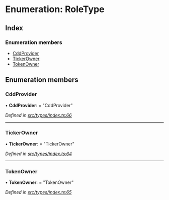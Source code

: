 # Enumeration: RoleType

## Index

### Enumeration members

* [CddProvider](types.roletype.md#cddprovider)
* [TickerOwner](types.roletype.md#tickerowner)
* [TokenOwner](types.roletype.md#tokenowner)

## Enumeration members

###  CddProvider

• **CddProvider**: = "CddProvider"

*Defined in [src/types/index.ts:66](https://github.com/PolymathNetwork/polymesh-sdk/blob/73feada/src/types/index.ts#L66)*

___

###  TickerOwner

• **TickerOwner**: = "TickerOwner"

*Defined in [src/types/index.ts:64](https://github.com/PolymathNetwork/polymesh-sdk/blob/73feada/src/types/index.ts#L64)*

___

###  TokenOwner

• **TokenOwner**: = "TokenOwner"

*Defined in [src/types/index.ts:65](https://github.com/PolymathNetwork/polymesh-sdk/blob/73feada/src/types/index.ts#L65)*
